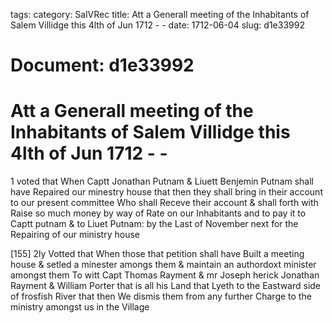 tags: 
category: SalVRec
title: Att a Generall meeting of the Inhabitants of Salem Villidge this 4lth of Jun 1712 - -
date: 1712-06-04
slug: d1e33992




# Document: d1e33992


# Att a Generall meeting of the Inhabitants of Salem Villidge this 4lth of Jun 1712 - - 

1 voted that When Captt Jonathan Putnam & Liuett Benjemin Putnam shall have Repaired our minestry house that then they shall bring in their account to our present committee Who shall Receve their account & shall forth with Raise so much money by way of Rate on our Inhabitants and to pay it to Captt putnam & to Liuet Putnam: by the Last of November next for the Repairing of our ministry house

[155] 2ly Votted that When those that petition shall have Built a meeting house & setled a minester amongs them & maintain an authordoxt minister amongst them To witt Capt Thomas Rayment & mr Joseph herick Jonathan Rayment & William Porter that is all his Land that Lyeth to the Eastward side of frosfish River that then We dismis them from any further Charge to the ministry amongst us in the Village

